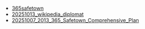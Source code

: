 * [365safetown](365safetown.md)
* [20251013_wikipedia_diplomat](20251013_wikipedia_diplomat.md)
* [20251007_2013_365_Safetown_Comprehensive_Plan](20251007_2013_365_Safetown_Comprehensive_Plan.md)
